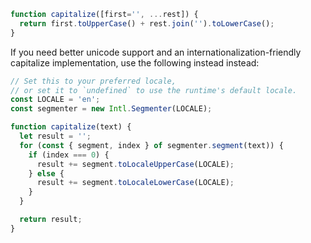 ```javascript
function capitalize([first='', ...rest]) {
  return first.toUpperCase() + rest.join('').toLowerCase();
}
```

If you need better unicode support and an internationalization-friendly capitalize implementation, use the following instead instead:

```javascript
// Set this to your preferred locale,
// or set it to `undefined` to use the runtime's default locale.
const LOCALE = 'en';
const segmenter = new Intl.Segmenter(LOCALE);

function capitalize(text) {
  let result = '';
  for (const { segment, index } of segmenter.segment(text)) {
    if (index === 0) {
      result += segment.toLocaleUpperCase(LOCALE);
    } else {
      result += segment.toLocaleLowerCase(LOCALE);
    }
  }

  return result;
}
```
